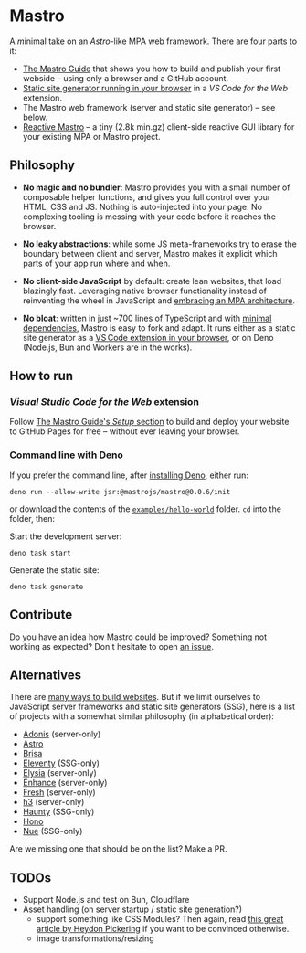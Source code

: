 # Mastro

A *m*inimal take on an *Astro*-like MPA web framework. There are four parts to it:

- [The Mastro Guide](https://mastrojs.github.io/) that shows you how to build and publish your first webside – using only a browser and a GitHub account.
- [Static site generator running in your browser](https://mastrojs.github.io/guide/setup/) in a _VS Code for the Web_ extension.
- The Mastro web framework (server and static site generator) – see below.
- [Reactive Mastro](https://mastrojs.github.io/reactive/) – a tiny (2.8k min.gz) client-side reactive GUI library for your existing MPA or Mastro project.


## Philosophy

- **No magic and no bundler**: Mastro provides you with a small number of composable helper functions, and gives you full control over your HTML, CSS and JS. Nothing is auto-injected into your page. No complexing tooling is messing with your code before it reaches the browser.

- **No leaky abstractions**: while some JS meta-frameworks try to erase the boundary between client and server, Mastro makes it explicit which parts of your app run where and when.

- **No client-side JavaScript** by default: create lean websites, that load blazingly fast. Leveraging native browser functionality instead of reinventing the wheel in JavaScript and [embracing an MPA architecture](https://mastrojs.github.io/reactive/why-reactive-mastro/).

- **No bloat**: written in just ~700 lines of TypeScript and with [minimal dependencies](deno.json), Mastro is easy to fork and adapt. It runs either as a static site generator as a [VS Code extension in your browser](https://mastrojs.github.io/guide/setup/), or on Deno (Node.js, Bun and Workers are in the works).


## How to run

### _Visual Studio Code for the Web_ extension

Follow [The Mastro Guide's _Setup_ section](https://mastrojs.github.io/guide/setup/) to build and deploy your website to GitHub Pages for free – without ever leaving your browser.

### Command line with Deno

If you prefer the command line, after [installing Deno](https://docs.deno.com/runtime/getting_started/installation/), either run:

    deno run --allow-write jsr:@mastrojs/mastro@0.0.6/init

or download the contents of the [`examples/hello-world`](examples/hello-world/) folder. `cd` into the folder, then:

Start the development server:

    deno task start

Generate the static site:

    deno task generate


## Contribute

Do you have an idea how Mastro could be improved? Something not working as expected? Don't hesitate to open [an issue](https://github.com/mastrojs/mastro/issues).


## Alternatives

There are [many ways to build websites](http://localhost:4321/guide/why-html-css/#you-want-to-build-a-website).
But if we limit ourselves to JavaScript server frameworks and static site generators (SSG),
here is a list of projects with a somewhat similar philosophy (in alphabetical order):

- [Adonis](https://adonisjs.com) (server-only)
- [Astro](https://astro.build)
- [Brisa](https://brisa.build)
- [Eleventy](https://www.11ty.dev) (SSG-only)
- [Elysia](https://elysiajs.com) (server-only)
- [Enhance](https://enhance.dev) (server-only)
- [Fresh](https://fresh.deno.dev) (server-only)
- [h3](https://h3.dev/) (server-only)
- [Haunty](https://haunty.org) (SSG-only)
- [Hono](https://hono.dev)
- [Nue](https://nuejs.org) (SSG-only)

Are we missing one that should be on the list? Make a PR.


## TODOs

- Support Node.js and test on Bun, Cloudflare
- Asset handling (on server startup / static site generation?)
  - support something like CSS Modules? Then again, read [this great article by Heydon Pickering](https://www.smashingmagazine.com/2016/11/css-inheritance-cascade-global-scope-new-old-worst-best-friends/) if you want to be convinced otherwise.
  - image transformations/resizing
